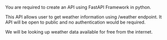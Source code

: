 You are required to create an API using FastAPI Framework in python.

This API allows user to get weather information using /weather endpoint. It API will be open to public and no authentication would be required. 

We will be looking up weather data available for free from the internet.
